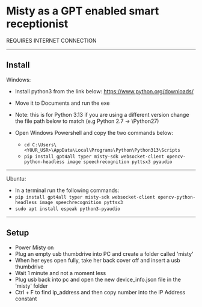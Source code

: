 # Misty as a GPT enabled smart receptionist

REQUIRES INTERNET CONNECTION

----------------------------

## Install

Windows:

- Install python3 from the link below:
  https://www.python.org/downloads/
- Move it to Documents and run the exe

- Note: this is for Python 3.13 if you are using a different version change the file path below to match (e.g Python 2.7 -> \Python27\)
- Open Windows Powershell and copy the two commands below:
  - `cd C:\Users\<YOUR_USR>\AppData\Local\Programs\Python\Python313\Scripts`
  - `pip install gpt4all typer misty-sdk websocket-client opencv-python-headless image speechrecognition pyttsx3 pyaudio`

-------------------------------------------------------------------------------------------------------------------

Ubuntu:

- In a terminal run the following commands:
- `pip install gpt4all typer misty-sdk websocket-client opencv-python-headless image speechrecognition pyttsx3`
- `sudo apt install espeak python3-pyaudio`

-------------------------------------------------------------------------------------------------------------------

## Setup
- Power Misty on
- Plug an empty usb thumbdrive into PC and create a folder called 'misty'
- When her eyes open fully, take her back cover off and insert a usb thumbdrive
- Wait 1 minute and not a moment less
- Plug usb back into pc and open the new device_info.json file in the 'misty' folder
- Ctrl + F to find ip_address and then copy number into the IP Address constant
